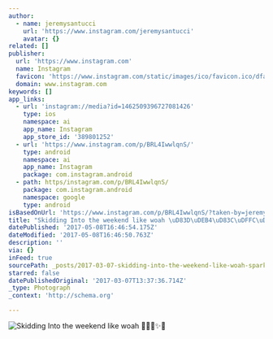 ```yaml
---
author:
  - name: jeremysantucci
    url: 'https://www.instagram.com/jeremysantucci'
    avatar: {}
related: []
publisher:
  url: 'https://www.instagram.com'
  name: Instagram
  favicon: 'https://www.instagram.com/static/images/ico/favicon.ico/dfa85bb1fd63.ico'
  domain: www.instagram.com
keywords: []
app_links:
  - url: 'instagram://media?id=1462509396727081426'
    type: ios
    namespace: ai
    app_name: Instagram
    app_store_id: '389801252'
  - url: 'https://www.instagram.com/p/BRL4IwwlqnS/'
    type: android
    namespace: ai
    app_name: Instagram
    package: com.instagram.android
  - path: https/instagram.com/p/BRL4IwwlqnS/
    package: com.instagram.android
    namespace: google
    type: android
isBasedOnUrl: 'https://www.instagram.com/p/BRL4IwwlqnS/?taken-by=jeremysantucci'
title: "Skidding Into the weekend like woah \uD83D\uDEB4\uD83C\uDFFC\uD83D\uDD28✨\uD83D\uDD25"
datePublished: '2017-05-08T16:46:54.175Z'
dateModified: '2017-05-08T16:46:50.763Z'
description: ''
via: {}
inFeed: true
sourcePath: _posts/2017-03-07-skidding-into-the-weekend-like-woah-sparkles.md
starred: false
datePublishedOriginal: '2017-03-07T13:37:36.714Z'
_type: Photograph
_context: 'http://schema.org'

---
```

![Skidding Into the weekend like woah ✨](https://scontent.cdninstagram.com/t51.2885-15/s480x480/e35/16906095_761558357354176_8485649624957190144_n.jpg)